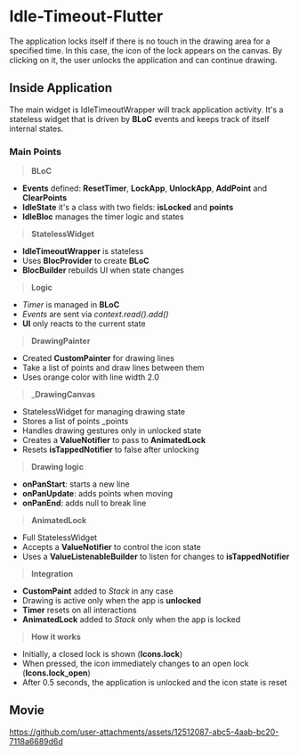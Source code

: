 # Idle-Timeout-Flutter

The application locks itself if there is no touch in the drawing area for a specified time. In this case, the icon of the lock appears on the canvas. By clicking on it, the user unlocks the application and can continue drawing.

## Inside Application

The main widget is IdleTimeoutWrapper will track application activity. It's a stateless widget that is driven by __BLoC__ events and keeps track of itself internal states.

### Main Points

> __BLoC__
  * __Events__ defined: __ResetTimer__, __LockApp__, __UnlockApp__, __AddPoint__ and __ClearPoints__
  * __IdleState__ it's a class with two fields: __isLocked__ and __points__
  * __IdleBloc__ manages the timer logic and states
     
> __StatelessWidget__
  * __IdleTimeoutWrapper__ is stateless
  * Uses __BlocProvider__ to create __BLoC__
  * __BlocBuilder__ rebuilds UI when state changes
     
> __Logic__
  * _Timer_ is managed in __BLoC__
  * _Events_ are sent via _context.read<IdleBloc>().add()_
  * __UI__ only reacts to the current state

> __DrawingPainter__
  * Created __CustomPainter__ for drawing lines
  * Take a list of points and draw lines between them
  * Uses orange color with line width 2.0
    
> ___DrawingCanvas__
  * StatelessWidget for managing drawing state
  * Stores a list of points _points
  * Handles drawing gestures only in unlocked state
  * Creates a __ValueNotifier<bool>__ to pass to __AnimatedLock__
  * Resets __isTappedNotifier__ to false after unlocking
    
> __Drawing logic__
  * __onPanStart__: starts a new line
  * __onPanUpdate__: adds points when moving
  * __onPanEnd__: adds null to break line

> __AnimatedLock__
 * Full StatelessWidget
 * Accepts a __ValueNotifier<bool>__ to control the icon state
 * Uses a __ValueListenableBuilder__ to listen for changes to __isTappedNotifier__

> __Integration__
  * __CustomPaint__ added to _Stack_ in any case
  * Drawing is active only when the app is __unlocked__
  * __Timer__ resets on all interactions
  * __AnimatedLock__ added to _Stack_ only when the app is locked

> __How it works__
* Initially, a closed lock is shown (__Icons.lock__)
* When pressed, the icon immediately changes to an open lock (__Icons.lock_open__)
* After 0.5 seconds, the application is unlocked and the icon state is reset

## Movie

https://github.com/user-attachments/assets/12512087-abc5-4aab-bc20-7118a6689d6d

  

